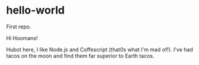 # hello-world
First repo.

Hi Hoomans!

Hubot here, I like Node.js and Coffescript (that0s what I'm mad of!).
I've had tacos on the moon and find them far superior to Earth tacos.

